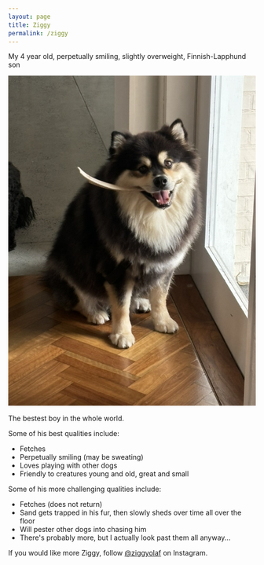 ```yaml
---
layout: page
title: Ziggy
permalink: /ziggy
---
```

<p class="intro">My 4 year old, perpetually smiling, slightly overweight, Finnish-Lapphund son</p>

<img src="assets/ziggy.jpeg"/>

<p class="figcaption">The bestest boy in the whole world.</p>

Some of his best qualities include:
- Fetches
- Perpetually smiling (may be sweating)
- Loves playing with other dogs
- Friendly to creatures young and old, great and small

Some of his more challenging qualities include:
- Fetches (does not return)
- Sand gets trapped in his fur, then slowly sheds over time all over the floor
- Will pester other dogs into chasing him
- There's probably more, but I actually look past them all anyway...

If you would like more Ziggy, follow [@ziggyolaf](https://www.instagram.com/ziggyolaf/) on Instagram.